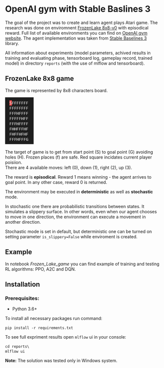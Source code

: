 # OpenAI gym with Stable Baslines 3

The goal of the project was to create and learn agent plays Atari game.
The research was done on enviromnent [FrozenLake 8x8-v0](https://gym.openai.com/envs/FrozenLake8x8-v0/) with episodical reward. 
Full list of available environments you can find on [OpenAI gym website](https://gym.openai.com/envs/).
The agent implementation was taken from [Stable Baselines 3](https://stable-baselines3.readthedocs.io/en/master/#) library.

All information about experiments (model parameters, achived results in training and evaluating phase, tensorboard log, gameplay record, trained model) in directory `reports` (with the use of mlflow and tensorboard).



## FrozenLake 8x8 game

The game is represented by 8x8 characters board. 

<img src="resources/environment.PNG">


The target of game is to get from start point (S) to goal point (G) avoiding holes (H). Frozen places (f) are safe. Red square incidates current player poisiion.   
There are 4 available moves: left (0), down (1), right (2), up (3). 

The reward is **episodical**. Reward 1 means winning - the agent arrives to goal point. In any other case, reward 0 is returned.  

The environment may be executed in **deterministic** as well as **stochastic** mode.

In stochastic one there are probabilistic transitions between states. It simulates a slippery surface. In other words, even when our agent chooses to move in one direction, the environment can execute a movement in another direction.

Stochastic mode is set in default, but deterministic one can be turned on setting parameter `is_slippery=False` while enviroment is created. 



## Example

In notebook *Frozen_Lake_game* you can find example of training and testing RL algorithms: PPO, A2C and DQN.


## Installation

### Prerequisites:
* Python 3.6+

To install all necessary packages run command:
```
pip install -r requirements.txt
```
To see full expriment results open `mlflow` ui in your console: 
```
cd reports\
mlflow ui
```

**Note:** The solution was tested only in Windows system. 